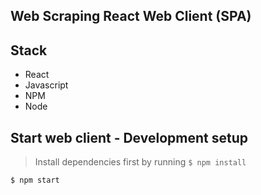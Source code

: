 ## Web Scraping React Web Client (SPA)

## Stack

- React
- Javascript
- NPM
- Node

## Start web client - Development setup

> Install dependencies first by running
> `$ npm install`

`$ npm start`
